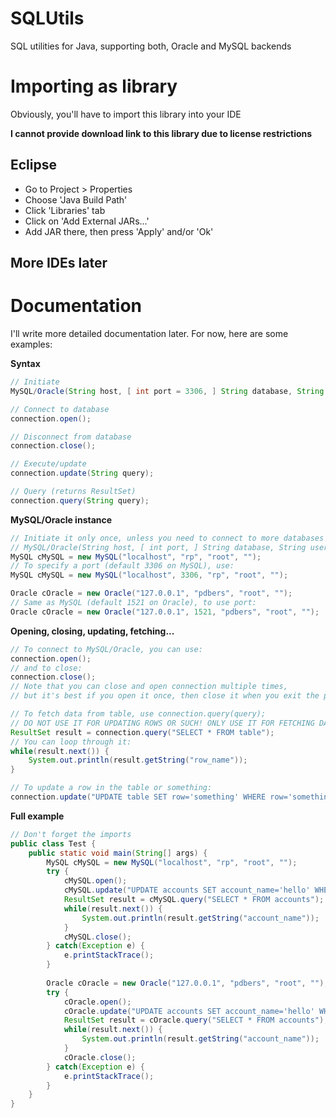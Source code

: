 # SQLUtils
SQL utilities for Java, supporting both, Oracle and MySQL backends

# Importing as library
Obviously, you'll have to import this library into your IDE

**I cannot provide download link to this library due to license restrictions**

## Eclipse
- Go to Project > Properties
- Choose 'Java Build Path'
- Click 'Libraries' tab
- Click on 'Add External JARs...'
- Add JAR there, then press 'Apply' and/or 'Ok'

## More IDEs later

# Documentation
I'll write more detailed documentation later. For now, here are some examples:

**Syntax**
```java
// Initiate
MySQL/Oracle(String host, [ int port = 3306, ] String database, String username, String password);

// Connect to database
connection.open();

// Disconnect from database
connection.close();

// Execute/update
connection.update(String query);

// Query (returns ResultSet)
connection.query(String query);
```

**MySQL/Oracle instance**
```java
// Initiate it only once, unless you need to connect to more databases
// MySQL/Oracle(String host, [ int port, ] String database, String username, String password);
MySQL cMySQL = new MySQL("localhost", "rp", "root", "");
// To specify a port (default 3306 on MySQL), use:
MySQL cMySQL = new MySQL("localhost", 3306, "rp", "root", "");

Oracle cOracle = new Oracle("127.0.0.1", "pdbers", "root", "");
// Same as MySQL (default 1521 on Oracle), to use port:
Oracle cOracle = new Oracle("127.0.0.1", 1521, "pdbers", "root", "");
```

**Opening, closing, updating, fetching...**
```java
// To connect to MySQL/Oracle, you can use:
connection.open();
// and to close:
connection.close();
// Note that you can close and open connection multiple times,
// but it's best if you open it once, then close it when you exit the program

// To fetch data from table, use connection.query(query);
// DO NOT USE IT FOR UPDATING ROWS OR SUCH! ONLY USE IT FOR FETCHING DATA!
ResultSet result = connection.query("SELECT * FROM table");
// You can loop through it:
while(result.next()) {
	System.out.println(result.getString("row_name"));
}

// To update a row in the table or something:
connection.update("UPDATE table SET row='something' WHERE row='something_else'");
```

**Full example**
```java
// Don't forget the imports
public class Test {
	public static void main(String[] args) {
		MySQL cMySQL = new MySQL("localhost", "rp", "root", "");
		try {
			cMySQL.open();
			cMySQL.update("UPDATE accounts SET account_name='hello' WHERE account_name='world'");
			ResultSet result = cMySQL.query("SELECT * FROM accounts");
			while(result.next()) {
				System.out.println(result.getString("account_name"));
			}
			cMySQL.close();
		} catch(Exception e) {
			e.printStackTrace();
		}
		
		Oracle cOracle = new Oracle("127.0.0.1", "pdbers", "root", "");
		try {
			cOracle.open();
			cOracle.update("UPDATE accounts SET account_name='hello' WHERE account_name='world'");
			ResultSet result = cOracle.query("SELECT * FROM accounts");
			while(result.next()) {
				System.out.println(result.getString("account_name"));
			}
			cOracle.close();
		} catch(Exception e) {
			e.printStackTrace();
		}
	}
}
```
